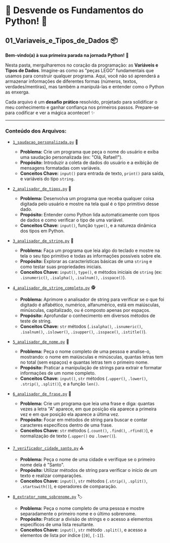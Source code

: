 # 🚀 Desvende os Fundamentos do Python! 🚀
## 01_Variaveis_e_Tipos_de_Dados 📦

**Bem-vindo(a) à sua primeira parada na jornada Python!** 👋

Nesta pasta, mergulharemos no coração da programação: as **Variáveis e Tipos de Dados**. Imagine-as como as "peças LEGO" fundamentais que usamos para construir qualquer programa. Aqui, você não só aprenderá a armazenar informações de diferentes formas (números, textos, verdades/mentiras), mas também a manipulá-las e entender como o Python as enxerga.

Cada arquivo é um **desafio prático** resolvido, projetado para solidificar o meu conhecimento e ganhar confiança nos primeiros passos. Prepare-se para codificar e ver a mágica acontecer! ✨

---

### Conteúdo dos Arquivos:

* [`1_saudacao_personalizada.py`](1_saudacao_personalizada.py) 👋
    * **Problema:** Crie um programa que peça o nome do usuário e exiba uma saudação personalizada (ex: "Olá, Rafael!").
    * **Propósito:** Introduzir a coleta de dados do usuário e a exibição de mensagens formatadas com variáveis.
    * **Conceitos Chave:** `input()` para entrada de texto, `print()` para saída, e variáveis do tipo `string`.

* [`2_analisador_de_tipos.py`](2_analisador_de_tipos.py) 🧐
    * **Problema:** Desenvolva um programa que receba qualquer coisa digitada pelo usuário e mostre na tela qual é o tipo primitivo desse dado.
    * **Propósito:** Entender como Python lida automaticamente com tipos de dados e como verificar o tipo de uma variável.
    * **Conceitos Chave:** `input()`, função `type()`, e a natureza dinâmica dos tipos em Python.

* [`3_analisador_de_string.py`](3_analisador_de_string.py) 🔡
    * **Problema:** Faça um programa que leia algo do teclado e mostre na tela o seu tipo primitivo e todas as informações possíveis sobre ele.
    * **Propósito:** Explorar as características básicas de uma `string` e como testar suas propriedades iniciais.
    * **Conceitos Chave:** `input()`, `type()`, e métodos iniciais de `string` (ex: `.isnumeric()`, `.isalpha()`, `.isalnum()`, `.isspace()`).

* [`4_analisador_de_string_completo.py`](4_analisador_de_string_completo.py) 🕵️
    * **Problema:** Aprimore o analisador de string para verificar se o que foi digitado é alfabético, numérico, alfanumérico, está em maiúsculas, minúsculas, capitalizado, ou é composto apenas por espaços.
    * **Propósito:** Aprofundar o conhecimento em diversos métodos de teste de string.
    * **Conceitos Chave:** `str` métodos (`.isalpha()`, `.isnumeric()`, `.isalnum()`, `.islower()`, `.isupper()`, `.isspace()`, `.istitle()`).

* [`5_analisador_de_nome.py`](5_analisador_de_nome.py) 👤
    * **Problema:** Peça o nome completo de uma pessoa e analise-o, mostrando: o nome em maiúsculas e minúsculas, quantas letras tem no total (sem espaços) e quantas letras tem o primeiro nome.
    * **Propósito:** Praticar a manipulação de strings para extrair e formatar informações de um nome completo.
    * **Conceitos Chave:** `input()`, `str` métodos (`.upper()`, `.lower()`, `.strip()`, `.split()`), e a função `len()`.

* [`6_analisador_de_frase.py`](6_analisador_de_frase.py) 💬
    * **Problema:** Crie um programa que leia uma frase e diga: quantas vezes a letra "A" aparece, em que posição ela aparece a primeira vez e em que posição ela aparece a última vez.
    * **Propósito:** Focar em métodos de string para buscar e contar caracteres específicos dentro de uma frase.
    * **Conceitos Chave:** `str` métodos (`.count()`, `.find()`, `.rfind()`), e normalização de texto (`.upper()` ou `.lower()`).

* [`7_verificador_cidade_santo.py`](7_verificador_cidade_santo.py) ⛪
    * **Problema:** Peça o nome de uma cidade e verifique se o primeiro nome dela é "Santo".
    * **Propósito:** Utilizar métodos de string para verificar o início de um texto e realizar comparações.
    * **Conceitos Chave:** `input()`, `str` métodos (`.strip()`, `.split()`, `.startswith()`), e operadores de comparação.

* [`8_extrator_nome_sobrenome.py`](8_extrator_nome_sobrenome.py) 🏷️
    * **Problema:** Peça o nome completo de uma pessoa e mostre separadamente o primeiro nome e o último sobrenome.
    * **Propósito:** Praticar a divisão de strings e o acesso a elementos específicos de uma lista resultante.
    * **Conceitos Chave:** `input()`, `str` método `.split()`, e acesso a elementos de lista por índice (`[0]`, `[-1]`).
